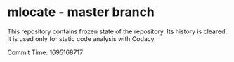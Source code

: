 # mlocate - master branch

This repository contains frozen state of the repository.
Its history is cleared. It is used only for static code
analysis with Codacy.

Commit Time: 1695168717